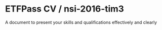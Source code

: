 # ETFPass CV / nsi-2016-tim3

A document to present your skills and qualifications effectively and clearly